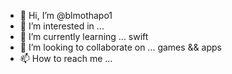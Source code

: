 - 👋 Hi, I’m @blmothapo1
- 👀 I’m interested in ...
- 🌱 I’m currently learning ... swift
- 💞️ I’m looking to collaborate on ... games && apps
- 📫 How to reach me ...

<!---
blmothapo1/blmothapo1 is a ✨ special ✨ repository because its `README.md` (this file) appears on your GitHub profile.
You can click the Preview link to take a look at your changes.
--->

